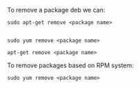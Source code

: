 To remove a package deb we can:
 
```
sudo apt-get remove <package name>


sudo yum remove <package name>

```

```
apt-get remove <package name>
```
 
To remove packages based on RPM system:
 
```
sudo yum remove <package name>
```